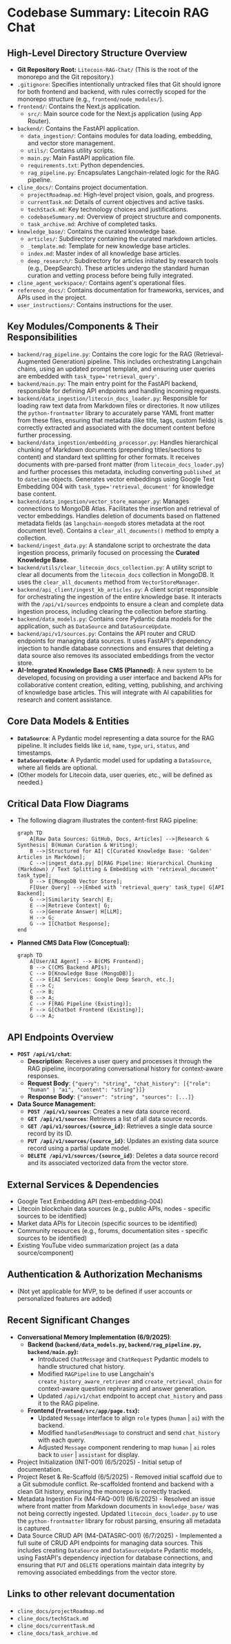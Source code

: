# Codebase Summary: Litecoin RAG Chat

## High-Level Directory Structure Overview
*   **Git Repository Root:** `Litecoin-RAG-Chat/` (This is the root of the monorepo and the Git repository.)
*   `.gitignore`: Specifies intentionally untracked files that Git should ignore for both frontend and backend, with rules correctly scoped for the monorepo structure (e.g., `frontend/node_modules/`).
*   `frontend/`: Contains the Next.js application.
    *   `src/`: Main source code for the Next.js application (using App Router).
*   `backend/`: Contains the FastAPI application.
    *   `data_ingestion/`: Contains modules for data loading, embedding, and vector store management.
    *   `utils/`: Contains utility scripts.
    *   `main.py`: Main FastAPI application file.
    *   `requirements.txt`: Python dependencies.
    *   `rag_pipeline.py`: Encapsulates Langchain-related logic for the RAG pipeline.
*   `cline_docs/`: Contains project documentation.
    *   `projectRoadmap.md`: High-level project vision, goals, and progress.
    *   `currentTask.md`: Details of current objectives and active tasks.
    *   `techStack.md`: Key technology choices and justifications.
    *   `codebaseSummary.md`: Overview of project structure and components.
    *   `task_archive.md`: Archive of completed tasks.
*   `knowledge_base/`: Contains the curated knowledge base.
    *   `articles/`: Subdirectory containing the curated markdown articles.
    *   `_template.md`: Template for new knowledge base articles.
    *   `index.md`: Master index of all knowledge base articles.
    *   `deep_research/`: Subdirectory for articles initiated by research tools (e.g., DeepSearch). These articles undergo the standard human curation and vetting process before being fully integrated.
*   `cline_agent_workspace/`: Contains agent's operational files.
*   `reference_docs/`: Contains documentation for frameworks, services, and APIs used in the project.
*   `user_instructions/`: Contains instructions for the user.

## Key Modules/Components & Their Responsibilities
*   `backend/rag_pipeline.py`: Contains the core logic for the RAG (Retrieval-Augmented Generation) pipeline. This includes orchestrating Langchain chains, using an updated prompt template, and ensuring user queries are embedded with `task_type='retrieval_query'`.
*   `backend/main.py`: The main entry point for the FastAPI backend, responsible for defining API endpoints and handling incoming requests.
*   `backend/data_ingestion/litecoin_docs_loader.py`: Responsible for loading raw text data from Markdown files or directories. It now utilizes the `python-frontmatter` library to accurately parse YAML front matter from these files, ensuring that metadata (like title, tags, custom fields) is correctly extracted and associated with the document content before further processing.
*   `backend/data_ingestion/embedding_processor.py`: Handles hierarchical chunking of Markdown documents (prepending titles/sections to content) and standard text splitting for other formats. It receives documents with pre-parsed front matter (from `litecoin_docs_loader.py`) and further processes this metadata, including converting `published_at` to `datetime` objects. Generates vector embeddings using Google Text Embedding 004 with `task_type='retrieval_document'` for knowledge base content.
*   `backend/data_ingestion/vector_store_manager.py`: Manages connections to MongoDB Atlas. Facilitates the insertion and retrieval of vector embeddings. Handles deletion of documents based on flattened metadata fields (as `langchain-mongodb` stores metadata at the root document level). Contains a `clear_all_documents()` method to empty a collection.
*   `backend/ingest_data.py`: A standalone script to orchestrate the data ingestion process, primarily focused on processing the **Curated Knowledge Base**.
*   `backend/utils/clear_litecoin_docs_collection.py`: A utility script to clear all documents from the `litecoin_docs` collection in MongoDB. It uses the `clear_all_documents` method from `VectorStoreManager`.
*   `backend/api_client/ingest_kb_articles.py`: A client script responsible for orchestrating the ingestion of the entire knowledge base. It interacts with the `/api/v1/sources` endpoints to ensure a clean and complete data ingestion process, including clearing the collection before starting.
*   `backend/data_models.py`: Contains core Pydantic data models for the application, such as `DataSource` and `DataSourceUpdate`.
*   `backend/api/v1/sources.py`: Contains the API router and CRUD endpoints for managing data sources. It uses FastAPI's dependency injection to handle database connections and ensures that deleting a data source also removes its associated embeddings from the vector store.
*   **AI-Integrated Knowledge Base CMS (Planned):** A new system to be developed, focusing on providing a user interface and backend APIs for collaborative content creation, editing, vetting, publishing, and archiving of knowledge base articles. This will integrate with AI capabilities for research and content assistance.

## Core Data Models & Entities
*   **`DataSource`**: A Pydantic model representing a data source for the RAG pipeline. It includes fields like `id`, `name`, `type`, `uri`, `status`, and timestamps.
*   **`DataSourceUpdate`**: A Pydantic model used for updating a `DataSource`, where all fields are optional.
*   (Other models for Litecoin data, user queries, etc., will be defined as needed.)

## Critical Data Flow Diagrams
*   The following diagram illustrates the content-first RAG pipeline:
    ```mermaid
    graph TD
        A[Raw Data Sources: GitHub, Docs, Articles] -->|Research & Synthesis| B(Human Curation & Writing);
        B -->|Structured for AI| C[Curated Knowledge Base: 'Golden' Articles in Markdown];
        C -->|ingest_data.py| D[RAG Pipeline: Hierarchical Chunking (Markdown) / Text Splitting & Embedding with 'retrieval_document' task_type];
        D --> E[MongoDB Vector Store];
        F[User Query] -->|Embed with 'retrieval_query' task_type| G[API Backend];
        G -->|Similarity Search| E;
        E -->|Retrieve Context| G;
        G -->|Generate Answer| H[LLM];
        H --> G;
        G --> I[Chatbot Response];
    end
    ```
*   **Planned CMS Data Flow (Conceptual):**
    ```mermaid
    graph TD
        A[User/AI Agent] --> B(CMS Frontend);
        B --> C(CMS Backend APIs);
        C --> D[Knowledge Base (MongoDB)];
        C --> E[AI Services: Google Deep Search, etc.];
        E --> C;
        C --> B;
        B --> A;
        C --> F[RAG Pipeline (Existing)];
        F --> G[Chatbot Frontend (Existing)];
        G --> A;
    ```

## API Endpoints Overview
*   **`POST /api/v1/chat`**:
    *   **Description**: Receives a user query and processes it through the RAG pipeline, incorporating conversational history for context-aware responses.
    *   **Request Body**: `{"query": "string", "chat_history": [{"role": "human" | "ai", "content": "string"}]}`
    *   **Response Body**: `{"answer": "string", "sources": [...]}`
*   **Data Source Management:**
    *   **`POST /api/v1/sources`**: Creates a new data source record.
    *   **`GET /api/v1/sources`**: Retrieves a list of all data source records.
    *   **`GET /api/v1/sources/{source_id}`**: Retrieves a single data source record by its ID.
    *   **`PUT /api/v1/sources/{source_id}`**: Updates an existing data source record using a partial update model.
    *   **`DELETE /api/v1/sources/{source_id}`**: Deletes a data source record and its associated vectorized data from the vector store.

## External Services & Dependencies
*   Google Text Embedding API (text-embedding-004)
*   Litecoin blockchain data sources (e.g., public APIs, nodes - specific sources to be identified)
*   Market data APIs for Litecoin (specific sources to be identified)
*   Community resources (e.g., forums, documentation sites - specific sources to be identified)
*   Existing YouTube video summarization project (as a data source/component)

## Authentication & Authorization Mechanisms
*   (Not yet applicable for MVP, to be defined if user accounts or personalized features are added)

## Recent Significant Changes
*   **Conversational Memory Implementation (6/9/2025)**:
    *   **Backend (`backend/data_models.py`, `backend/rag_pipeline.py`, `backend/main.py`):**
        *   Introduced `ChatMessage` and `ChatRequest` Pydantic models to handle structured chat history.
        *   Modified `RAGPipeline` to use Langchain's `create_history_aware_retriever` and `create_retrieval_chain` for context-aware question rephrasing and answer generation.
        *   Updated `/api/v1/chat` endpoint to accept `chat_history` and pass it to the RAG pipeline.
    *   **Frontend (`frontend/src/app/page.tsx`):**
        *   Updated `Message` interface to align `role` types (`human` | `ai`) with the backend.
        *   Modified `handleSendMessage` to construct and send `chat_history` with each query.
        *   Adjusted `Message` component rendering to map `human` | `ai` roles back to `user` | `assistant` for display.
*   Project Initialization (INIT-001) (6/5/2025) - Initial setup of documentation.
*   Project Reset & Re-Scaffold (6/5/2025) - Removed initial scaffold due to a Git submodule conflict. Re-scaffolded frontend and backend with a clean Git history, ensuring the monorepo is correctly tracked.
*   Metadata Ingestion Fix (M4-FAQ-001) (6/6/2025) - Resolved an issue where front matter from Markdown documents in `knowledge_base/` was not being correctly ingested. Updated `litecoin_docs_loader.py` to use the `python-frontmatter` library for robust parsing, ensuring all metadata is captured.
*   Data Source CRUD API (M4-DATASRC-001) (6/7/2025) - Implemented a full suite of CRUD API endpoints for managing data sources. This includes creating `DataSource` and `DataSourceUpdate` Pydantic models, using FastAPI's dependency injection for database connections, and ensuring that `PUT` and `DELETE` operations maintain data integrity by removing associated embeddings from the vector store.

## Links to other relevant documentation
*   `cline_docs/projectRoadmap.md`
*   `cline_docs/techStack.md`
*   `cline_docs/currentTask.md`
*   `cline_docs/task_archive.md`
